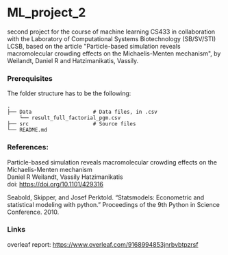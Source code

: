 # ML_project_2
second project for the course of machine learning CS433 in collaboration with the Laboratory of Computational Systems Biotechnology (SB/SV/STI) LCSB, based on the article "Particle-based simulation reveals macromolecular crowding effects on the Michaelis-Menten mechanism", by Weilandt, Daniel R and Hatzimanikatis, Vassily.

### Prerequisites

The folder structure has to be the following:

    .
    ├── Data                    # Data files, in .csv
        └── result_full_factorial_pgm.csv
    ├── src                     # Source files
    └── README.md
 

### References:

Particle-based simulation reveals macromolecular crowding effects on the Michaelis-Menten mechanism                                    
Daniel R Weilandt, Vassily Hatzimanikatis                                                                                           
doi: https://doi.org/10.1101/429316 

Seabold, Skipper, and Josef Perktold. “Statsmodels: Econometric and statistical modeling with python.” Proceedings of the 9th Python in Science Conference. 2010.


### Links 

overleaf report: https://www.overleaf.com/9168994853jnrbvbtpzrsf

